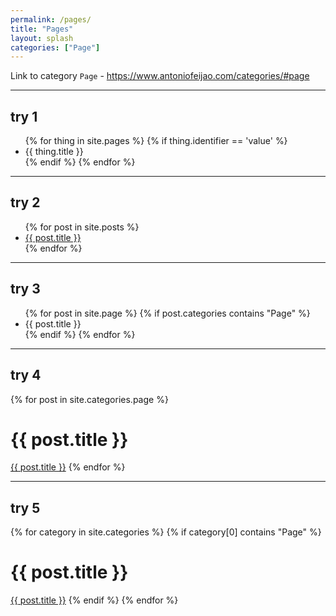 ```yaml
---
permalink: /pages/
title: "Pages"
layout: splash
categories: ["Page"]
---
```


Link to category `Page` - <https://www.antoniofeijao.com/categories/#page>

---

## try 1

<ul>
  {% for thing in site.pages %}
    {% if thing.identifier == 'value' %}
  <li>
    {{ thing.title }}
  </li>
  {% endif %}
  {% endfor %}
</ul>

---

## try 2

<ul>
  {% for post in site.posts %}
    <li>
      <a href="{{ post.url }}">{{ post.title }}</a>
    </li>
  {% endfor %}
</ul>

---

## try 3

<ul>
  {% for post in site.page %} 
    {% if post.categories contains "Page" %}
      <li>{{ post.title }}</li>
    {% endif %}
  {% endfor %}
</ul>

---
  
## try 4
  
{% for post in site.categories.page %}
  <h1>{{ post.title }}</h1>
  <a href="{{ post.url }}">{{ post.title }}</a>
{% endfor %}

---

## try 5

{% for category in site.categories %}
  {% if category[0] contains "Page" %}
    <h1>{{ post.title }}</h1>
    <a href="{{ post.url }}">{{ post.title }}</a>
  {% endif %}
{% endfor %}

